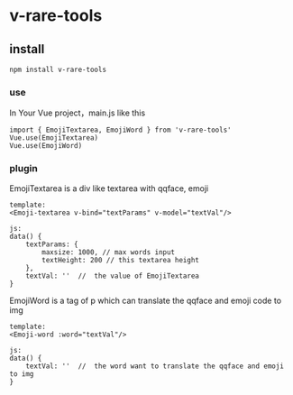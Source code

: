 # v-rare-tools

## install
```
npm install v-rare-tools
```

### use
In Your Vue project，main.js like this
```
import { EmojiTextarea, EmojiWord } from 'v-rare-tools'
Vue.use(EmojiTextarea)
Vue.use(EmojiWord)
```

### plugin
EmojiTextarea is a div like textarea with qqface, emoji
```
template:
<Emoji-textarea v-bind="textParams" v-model="textVal"/>

js:
data() {
    textParams: {
        maxsize: 1000, // max words input
        textHeight: 200 // this textarea height
    },
    textVal: ''  //  the value of EmojiTextarea 
}
```

EmojiWord is a tag of p which can translate the qqface and emoji code to img
```
template:
<Emoji-word :word="textVal"/>

js:
data() {
    textVal: ''  //  the word want to translate the qqface and emoji to img
}
```
